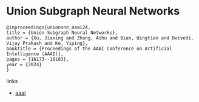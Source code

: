 # Union Subgraph Neural Networks

```
@inproceedings{unionsnn_aaai24,
title = {Union Subgraph Neural Networks},
author = {Xu, Jiaxing and Zhang, Aihu and Bian, Qingtian and Dwivedi, Vijay Prakash and Ke, Yiping},
booktitle = {Proceedings of the AAAI Conference on Artificial Intelligence (AAAI)},
pages = {16173--16183},
year = {2024}
}
```

links
- [aaai](https://ojs.aaai.org/index.php/AAAI/article/view/29551)

